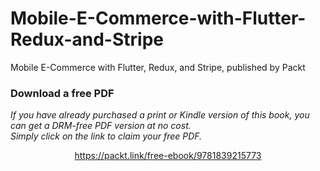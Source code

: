# Mobile-E-Commerce-with-Flutter-Redux-and-Stripe
Mobile E-Commerce with Flutter, Redux, and Stripe, published by Packt
### Download a free PDF

 <i>If you have already purchased a print or Kindle version of this book, you can get a DRM-free PDF version at no cost.<br>Simply click on the link to claim your free PDF.</i>
<p align="center"> <a href="https://packt.link/free-ebook/9781839215773">https://packt.link/free-ebook/9781839215773 </a> </p>